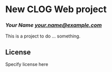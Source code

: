 # New CLOG Web project
### _Your Name <your.name@example.com>_

This is a project to do ... something.

## License

Specify license here
